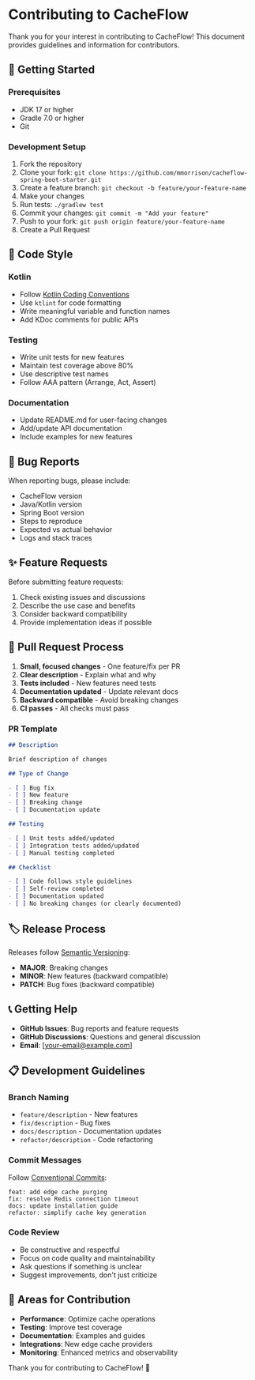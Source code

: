 # Contributing to CacheFlow

Thank you for your interest in contributing to CacheFlow! This document provides guidelines and information for contributors.

## 🚀 Getting Started

### Prerequisites

- JDK 17 or higher
- Gradle 7.0 or higher
- Git

### Development Setup

1. Fork the repository
2. Clone your fork: `git clone https://github.com/mmorrison/cacheflow-spring-boot-starter.git`
3. Create a feature branch: `git checkout -b feature/your-feature-name`
4. Make your changes
5. Run tests: `./gradlew test`
6. Commit your changes: `git commit -m "Add your feature"`
7. Push to your fork: `git push origin feature/your-feature-name`
8. Create a Pull Request

## 📝 Code Style

### Kotlin

- Follow [Kotlin Coding Conventions](https://kotlinlang.org/docs/coding-conventions.html)
- Use `ktlint` for code formatting
- Write meaningful variable and function names
- Add KDoc comments for public APIs

### Testing

- Write unit tests for new features
- Maintain test coverage above 80%
- Use descriptive test names
- Follow AAA pattern (Arrange, Act, Assert)

### Documentation

- Update README.md for user-facing changes
- Add/update API documentation
- Include examples for new features

## 🐛 Bug Reports

When reporting bugs, please include:

- CacheFlow version
- Java/Kotlin version
- Spring Boot version
- Steps to reproduce
- Expected vs actual behavior
- Logs and stack traces

## ✨ Feature Requests

Before submitting feature requests:

1. Check existing issues and discussions
2. Describe the use case and benefits
3. Consider backward compatibility
4. Provide implementation ideas if possible

## 🔄 Pull Request Process

1. **Small, focused changes** - One feature/fix per PR
2. **Clear description** - Explain what and why
3. **Tests included** - New features need tests
4. **Documentation updated** - Update relevant docs
5. **Backward compatible** - Avoid breaking changes
6. **CI passes** - All checks must pass

### PR Template

```markdown
## Description

Brief description of changes

## Type of Change

- [ ] Bug fix
- [ ] New feature
- [ ] Breaking change
- [ ] Documentation update

## Testing

- [ ] Unit tests added/updated
- [ ] Integration tests added/updated
- [ ] Manual testing completed

## Checklist

- [ ] Code follows style guidelines
- [ ] Self-review completed
- [ ] Documentation updated
- [ ] No breaking changes (or clearly documented)
```

## 🏷️ Release Process

Releases follow [Semantic Versioning](https://semver.org/):

- **MAJOR**: Breaking changes
- **MINOR**: New features (backward compatible)
- **PATCH**: Bug fixes (backward compatible)

## 📞 Getting Help

- **GitHub Issues**: Bug reports and feature requests
- **GitHub Discussions**: Questions and general discussion
- **Email**: [your-email@example.com]

## 📋 Development Guidelines

### Branch Naming

- `feature/description` - New features
- `fix/description` - Bug fixes
- `docs/description` - Documentation updates
- `refactor/description` - Code refactoring

### Commit Messages

Follow [Conventional Commits](https://www.conventionalcommits.org/):

```
feat: add edge cache purging
fix: resolve Redis connection timeout
docs: update installation guide
refactor: simplify cache key generation
```

### Code Review

- Be constructive and respectful
- Focus on code quality and maintainability
- Ask questions if something is unclear
- Suggest improvements, don't just criticize

## 🎯 Areas for Contribution

- **Performance**: Optimize cache operations
- **Testing**: Improve test coverage
- **Documentation**: Examples and guides
- **Integrations**: New edge cache providers
- **Monitoring**: Enhanced metrics and observability

Thank you for contributing to CacheFlow! 🎉
